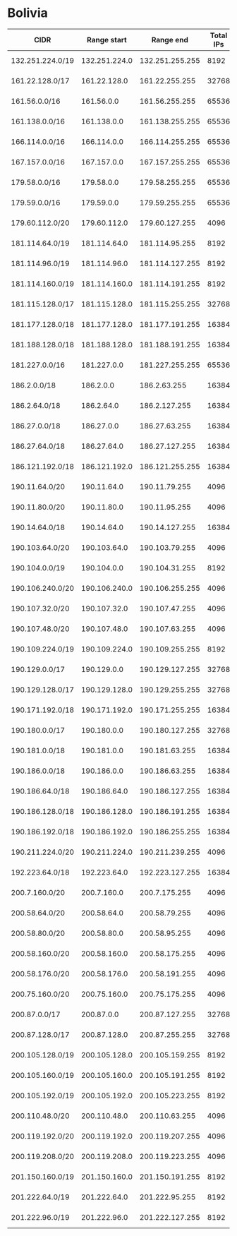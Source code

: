 # Bolivia

CIDR               | Range start     | Range end       | Total IPs  | Assign date | Owner
------------------ | --------------- | --------------- | ---------- | ----------- | -----
132.251.224.0/19   | 132.251.224.0   | 132.251.255.255 | 8192       | 2014-06-10  | 
161.22.128.0/17    | 161.22.128.0    | 161.22.255.255  | 32768      | 2014-04-08  | 
161.56.0.0/16      | 161.56.0.0      | 161.56.255.255  | 65536      | 2014-04-08  | 
161.138.0.0/16     | 161.138.0.0     | 161.138.255.255 | 65536      | 2014-04-08  | 
166.114.0.0/16     | 166.114.0.0     | 166.114.255.255 | 65536      | 1993-12-14  | 
167.157.0.0/16     | 167.157.0.0     | 167.157.255.255 | 65536      | 1993-08-09  | 
179.58.0.0/16      | 179.58.0.0      | 179.58.255.255  | 65536      | 2013-05-15  | 
179.59.0.0/16      | 179.59.0.0      | 179.59.255.255  | 65536      | 2013-10-16  | 
179.60.112.0/20    | 179.60.112.0    | 179.60.127.255  | 4096       | 2013-09-25  | 
181.114.64.0/19    | 181.114.64.0    | 181.114.95.255  | 8192       | 2012-09-03  | 
181.114.96.0/19    | 181.114.96.0    | 181.114.127.255 | 8192       | 2013-02-21  | 
181.114.160.0/19   | 181.114.160.0   | 181.114.191.255 | 8192       | 2012-09-13  | 
181.115.128.0/17   | 181.115.128.0   | 181.115.255.255 | 32768      | 2013-02-22  | 
181.177.128.0/18   | 181.177.128.0   | 181.177.191.255 | 16384      | 2013-02-27  | 
181.188.128.0/18   | 181.188.128.0   | 181.188.191.255 | 16384      | 2013-11-05  | 
181.227.0.0/16     | 181.227.0.0     | 181.227.255.255 | 65536      | 2013-01-31  | 
186.2.0.0/18       | 186.2.0.0       | 186.2.63.255    | 16384      | 2009-01-05  | 
186.2.64.0/18      | 186.2.64.0      | 186.2.127.255   | 16384      | 2010-08-11  | 
186.27.0.0/18      | 186.27.0.0      | 186.27.63.255   | 16384      | 2010-08-11  | 
186.27.64.0/18     | 186.27.64.0     | 186.27.127.255  | 16384      | 2011-12-30  | 
186.121.192.0/18   | 186.121.192.0   | 186.121.255.255 | 16384      | 2012-02-17  | 
190.11.64.0/20     | 190.11.64.0     | 190.11.79.255   | 4096       | 2006-09-25  | 
190.11.80.0/20     | 190.11.80.0     | 190.11.95.255   | 4096       | 2007-08-02  | 
190.14.64.0/18     | 190.14.64.0     | 190.14.127.255  | 16384      | 2014-04-28  | 
190.103.64.0/20    | 190.103.64.0    | 190.103.79.255  | 4096       | 2008-05-02  | 
190.104.0.0/19     | 190.104.0.0     | 190.104.31.255  | 8192       | 2008-05-13  | 
190.106.240.0/20   | 190.106.240.0   | 190.106.255.255 | 4096       | 2012-04-04  | 
190.107.32.0/20    | 190.107.32.0    | 190.107.47.255  | 4096       | 2008-07-10  | 
190.107.48.0/20    | 190.107.48.0    | 190.107.63.255  | 4096       | 2010-08-03  | 
190.109.224.0/19   | 190.109.224.0   | 190.109.255.255 | 8192       | 2012-07-30  | 
190.129.0.0/17     | 190.129.0.0     | 190.129.127.255 | 32768      | 2006-12-04  | 
190.129.128.0/17   | 190.129.128.0   | 190.129.255.255 | 32768      | 2010-03-04  | 
190.171.192.0/18   | 190.171.192.0   | 190.171.255.255 | 16384      | 2012-05-03  | 
190.180.0.0/17     | 190.180.0.0     | 190.180.127.255 | 32768      | 2014-05-05  | 
190.181.0.0/18     | 190.181.0.0     | 190.181.63.255  | 16384      | 2008-05-06  | 
190.186.0.0/18     | 190.186.0.0     | 190.186.63.255  | 16384      | 2007-05-30  | 
190.186.64.0/18    | 190.186.64.0    | 190.186.127.255 | 16384      | 2008-05-02  | 
190.186.128.0/18   | 190.186.128.0   | 190.186.191.255 | 16384      | 2009-04-17  | 
190.186.192.0/18   | 190.186.192.0   | 190.186.255.255 | 16384      | 2010-10-27  | 
190.211.224.0/20   | 190.211.224.0   | 190.211.239.255 | 4096       | 2010-10-26  | 
192.223.64.0/18    | 192.223.64.0    | 192.223.127.255 | 16384      | 2014-05-05  | 
200.7.160.0/20     | 200.7.160.0     | 200.7.175.255   | 4096       | 2006-03-07  | 
200.58.64.0/20     | 200.58.64.0     | 200.58.79.255   | 4096       | 2004-08-04  | 
200.58.80.0/20     | 200.58.80.0     | 200.58.95.255   | 4096       | 2005-12-28  | 
200.58.160.0/20    | 200.58.160.0    | 200.58.175.255  | 4096       | 2002-07-02  | 
200.58.176.0/20    | 200.58.176.0    | 200.58.191.255  | 4096       | 2002-12-18  | 
200.75.160.0/20    | 200.75.160.0    | 200.75.175.255  | 4096       | 2001-11-20  | 
200.87.0.0/17      | 200.87.0.0      | 200.87.127.255  | 32768      | 2002-06-28  | 
200.87.128.0/17    | 200.87.128.0    | 200.87.255.255  | 32768      | 2003-05-16  | 
200.105.128.0/19   | 200.105.128.0   | 200.105.159.255 | 8192       | 2003-02-05  | 
200.105.160.0/19   | 200.105.160.0   | 200.105.191.255 | 8192       | 2004-11-16  | 
200.105.192.0/19   | 200.105.192.0   | 200.105.223.255 | 8192       | 2004-11-16  | 
200.110.48.0/20    | 200.110.48.0    | 200.110.63.255  | 4096       | 2012-05-14  | 
200.119.192.0/20   | 200.119.192.0   | 200.119.207.255 | 4096       | 2004-01-12  | 
200.119.208.0/20   | 200.119.208.0   | 200.119.223.255 | 4096       | 2004-11-09  | 
201.150.160.0/19   | 201.150.160.0   | 201.150.191.255 | 8192       | 2014-06-10  | 
201.222.64.0/19    | 201.222.64.0    | 201.222.95.255  | 8192       | 2005-06-20  | 
201.222.96.0/19    | 201.222.96.0    | 201.222.127.255 | 8192       | 2006-08-04  | 
